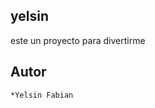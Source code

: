 yelsin
------------------------------
este un proyecto para divertirme

Autor
----------------
    *Yelsin Fabian
